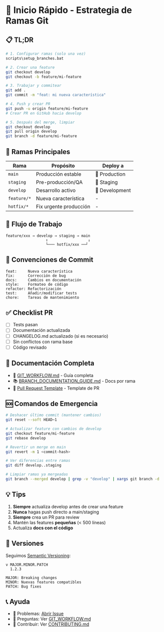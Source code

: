 # 🚀 Inicio Rápido - Estrategia de Ramas Git

## 📋 TL;DR

```bash
# 1. Configurar ramas (solo una vez)
scripts\setup_branches.bat

# 2. Crear una feature
git checkout develop
git checkout -b feature/mi-feature

# 3. Trabajar y commitear
git add .
git commit -m "feat: mi nueva característica"

# 4. Push y crear PR
git push -u origin feature/mi-feature
# Crear PR en GitHub hacia develop

# 5. Después del merge, limpiar
git checkout develop
git pull origin develop
git branch -d feature/mi-feature
```

## 🌳 Ramas Principales

| Rama | Propósito | Deploy a |
|------|-----------|----------|
| `main` | Producción estable | 🚀 Production |
| `staging` | Pre-producción/QA | 🧪 Staging |
| `develop` | Desarrollo activo | 🔧 Development |
| `feature/*` | Nueva característica | - |
| `hotfix/*` | Fix urgente producción | - |

## 🔄 Flujo de Trabajo

```
feature/xxx → develop → staging → main
                  ↑                  ↓
                  └─── hotfix/xxx ──┘
```

## 📝 Convenciones de Commit

```
feat:     Nueva característica
fix:      Corrección de bug
docs:     Cambios en documentación
style:    Formateo de código
refactor: Refactorización
test:     Añadir/modificar tests
chore:    Tareas de mantenimiento
```

## ✅ Checklist PR

- [ ] Tests pasan
- [ ] Documentación actualizada
- [ ] CHANGELOG.md actualizado (si es necesario)
- [ ] Sin conflictos con rama base
- [ ] Código revisado

## 🔗 Documentación Completa

- 📖 [GIT_WORKFLOW.md](GIT_WORKFLOW.md) - Guía completa
- 📚 [BRANCH_DOCUMENTATION_GUIDE.md](docs/BRANCH_DOCUMENTATION_GUIDE.md) - Docs por rama
- 📝 [Pull Request Template](.github/pull_request_template.md) - Template de PR

## 🆘 Comandos de Emergencia

```bash
# Deshacer último commit (mantener cambios)
git reset --soft HEAD~1

# Actualizar feature con cambios de develop
git checkout feature/mi-feature
git rebase develop

# Revertir un merge en main
git revert -m 1 <commit-hash>

# Ver diferencias entre ramas
git diff develop..staging

# Limpiar ramas ya mergeadas
git branch --merged develop | grep -v "develop" | xargs git branch -d
```

## 💡 Tips

1. **Siempre** actualiza develop antes de crear una feature
2. **Nunca** hagas push directo a main/staging
3. **Siempre** crea un PR para review
4. Mantén las features **pequeñas** (< 500 líneas)
5. Actualiza **docs con el código**

## 🎯 Versiones

Seguimos [Semantic Versioning](https://semver.org/):

```
v MAJOR.MINOR.PATCH
  1.2.3

MAJOR: Breaking changes
MINOR: Nuevas features compatibles
PATCH: Bug fixes
```

## 📞 Ayuda

- 🐛 Problemas: [Abrir Issue](https://github.com/stith1987/agente-cv/issues)
- 💬 Preguntas: Ver [GIT_WORKFLOW.md](GIT_WORKFLOW.md)
- 🤝 Contribuir: Ver [CONTRIBUTING.md](CONTRIBUTING.md)
